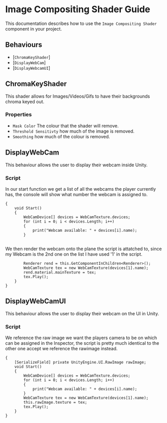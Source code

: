 Image Compositing Shader Guide
==================
This documentation describes how to use the `Image Compositing Shader` component in your project.

Behaviours
----------
-   \[`ChromaKeyShader`\]
-   \[`DisplayWebCam`\]
-   \[`DisplayWebcamUI`\]

ChromaKeyShader
------------------------
This shader allows for Images/Videos/Gifs to have their backgrounds chroma keyed out.
    
### Properties
-   `Mask Color` The colour that the shader will remove.
-   `Threshold Sensitivty` how much of the image is removed.
-   `Smoothing` how much of the colour is removed. 


DisplayWebCam
------------------------
This behaviour allows the user to display their webcam inside Unity.
    
### Script    
In our start function we get a list of all the webcams the player currently has, the console will show what number the webcam is assigned to.
    
```    
{
    void Start()
    {
        WebCamDevice[] devices = WebCamTexture.devices;
        for (int i = 0; i < devices.Length; i++)
        {
            print("Webcam available: " + devices[i].name);
        }
        
```     
    
We then render the webcam onto the plane the script is attatched to, since my Webcam is the 2nd one on the list I have used '1' in the script.

        
```     
        Renderer rend = this.GetComponentInChildren<Renderer>();
        WebCamTexture tex = new WebCamTexture(devices[1].name);
        rend.material.mainTexture = tex;
        tex.Play();
    }
}
```  

DisplayWebCamUI
------------------------
This behaviour allows the user to display their webcam on the UI in Unity.
    
### Script    
We reference the raw image we want the players camera to be on which can be assigned in the Inspector, the script is pretty much identical to the other one accept we reference the rawimage instead.
    
```    
{
    [SerializeField] private UnityEngine.UI.RawImage rawImage;
    void Start()
    {
        WebCamDevice[] devices = WebCamTexture.devices;
        for (int i = 0; i < devices.Length; i++)
        {
            print("Webcam available: " + devices[i].name);
        }
        WebCamTexture tex = new WebCamTexture(devices[1].name);
        this.rawImage.texture = tex;
        tex.Play();
    }
}
```  

